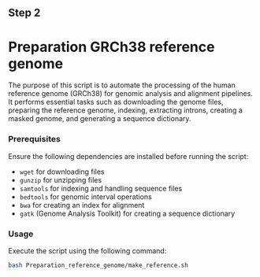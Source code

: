 ## Step 2  

# Preparation GRCh38 reference genome

The purpose of this script is to automate the processing of the human reference genome (GRCh38) for genomic analysis and alignment pipelines. It performs essential tasks such as downloading the genome files, preparing the reference genome, indexing, extracting introns, creating a masked genome, and generating a sequence dictionary.

### Prerequisites

Ensure the following dependencies are installed before running the script:

- `wget` for downloading files
- `gunzip` for unzipping files
- `samtools` for indexing and handling sequence files
- `bedtools` for genomic interval operations
- `bwa` for creating an index for alignment
- `gatk` (Genome Analysis Toolkit) for creating a sequence dictionary

### Usage

Execute the script using the following command:

```bash
bash Preparation_reference_genome/make_reference.sh
```
